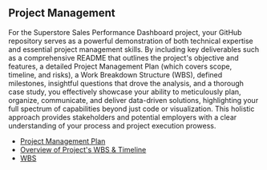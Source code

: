 



<h2>Project Management</h2>

For the Superstore Sales Performance Dashboard project, your GitHub repository serves as a powerful demonstration of both technical expertise and essential project management skills. By including key deliverables such as a comprehensive README that outlines the project's objective and features, a detailed Project Management Plan (which covers scope, timeline, and risks), a Work Breakdown Structure (WBS), defined milestones, insightful questions that drove the analysis, and a thorough case study, you effectively showcase your ability to meticulously plan, organize, communicate, and deliver data-driven solutions, highlighting your full spectrum of capabilities beyond just code or visualization. This holistic approach provides stakeholders and potential employers with a clear understanding of your process and project execution prowess.

- [Project Management Plan]()
- [Overview of Project's WBS & Timeline](https://youtu.be/t5fny7NXkSs)
- [WBS]()
  







